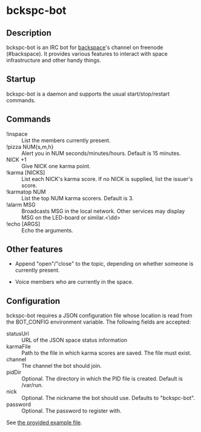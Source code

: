 # bckspc-bot

## Description

bckspc-bot is an IRC bot for [backspace][1]'s channel on freenode (#backspace).
It provides various features to interact with space infrastructure and other
handy things.

## Startup

bckspc-bot is a daemon and supports the usual start/stop/restart commands.

## Commands

<dl>
  <dt>!inspace</dt>
  <dd>List the members currently present.</dd>

  <dt>!pizza NUM{s,m,h}</dt>
  <dd>Alert you in NUM seconds/minutes/hours. Default is 15 minutes.</dd>

  <dt>NICK +1</dt>
  <dd>Give NICK one karma point.</dd>

  <dt>!karma [NICKS]</dt>
  <dd>List each NICK's karma score.
      If no NICK is supplied, list the issuer's score.</dd>

  <dt>!karmatop NUM</dt>
  <dd>List the top NUM karma scorers. Default is 3.</dd>

  <dt>!alarm MSG</dt>
  <dd>Broadcasts MSG in the local network.
      Other services may display MSG on the LED-board or similar.<\dd>

  <dt>!echo [ARGS]</dt>
  <dd>Echo the arguments.</dd>
</dl>

## Other features

* Append "open"/"close" to the topic, depending on whether someone is currently
  present.

* Voice members who are currently in the space.

## Configuration

bckspc-bot requires a JSON configuration file whose location is read from the
BOT_CONFIG environment variable.
The following fields are accepted:

<dl>
  <dt>statusUrl</dt>
  <dd>URL of the JSON space status information</dd>

  <dt>karmaFile</dt>
  <dd>Path to the file in which karma scores are saved.
      The file must exist.</dd>

  <dt>channel</dt>
  <dd>The channel the bot should join.</dd>

  <dt>pidDir</dt>
  <dd>Optional. The directory in which the PID file is created.
      Default is /var/run.</dd>

  <dt>nick</dt>
  <dd>Optional. The nickname the bot should use. Defaults to "bckspc-bot".</dd>

  <dt>password</dt>
  <dd>Optional. The password to register with.</dt>
</dl>

See [the provided example file](cfg.json).


[1]: http://www.hackerspace-bamberg.de/Hauptseite
